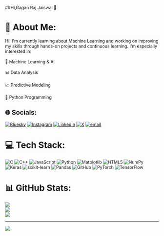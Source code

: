 ##Hi,Gagan Raj Jaiswal 👋
# 💫 About Me:
Hi! I'm currently learning about Machine Learning and working on improving my skills through hands-on projects and continuous learning. I'm especially interested in:<br><br>🤖 Machine Learning & AI<br><br>📊 Data Analysis<br><br>📈 Predictive Modeling<br><br>🐍 Python Programming


## 🌐 Socials:
[![Bluesky](https://img.shields.io/badge/bluesky-0285FF?style=for-the-badge&logo=bluesky&logoColor=%23FFFFFF)](https://bsky.app/profile/Gagan5500) [![Instagram](https://img.shields.io/badge/Instagram-%23E4405F.svg?logo=Instagram&logoColor=white)](https://instagram.com/gagan_raj5505) [![LinkedIn](https://img.shields.io/badge/LinkedIn-%230077B5.svg?logo=linkedin&logoColor=white)](https://linkedin.com/in/gagan-raj-jaiswal-71ba3a2a8) [![X](https://img.shields.io/badge/X-black.svg?logo=X&logoColor=white)](https://x.com/@gagan_raj5505) [![email](https://img.shields.io/badge/Email-D14836?logo=gmail&logoColor=white)](mailto:gaganjai2007@gmail.com) 

# 💻 Tech Stack:
![C](https://img.shields.io/badge/c-%2300599C.svg?style=for-the-badge&logo=c&logoColor=white) ![C++](https://img.shields.io/badge/c++-%2300599C.svg?style=for-the-badge&logo=c%2B%2B&logoColor=white) ![JavaScript](https://img.shields.io/badge/javascript-%23323330.svg?style=for-the-badge&logo=javascript&logoColor=%23F7DF1E) ![Python](https://img.shields.io/badge/python-3670A0?style=for-the-badge&logo=python&logoColor=ffdd54) ![Matplotlib](https://img.shields.io/badge/Matplotlib-%23ffffff.svg?style=for-the-badge&logo=Matplotlib&logoColor=black) ![HTML5](https://img.shields.io/badge/html5-%23E34F26.svg?style=for-the-badge&logo=html5&logoColor=white) ![NumPy](https://img.shields.io/badge/numpy-%23013243.svg?style=for-the-badge&logo=numpy&logoColor=white) ![Keras](https://img.shields.io/badge/Keras-%23D00000.svg?style=for-the-badge&logo=Keras&logoColor=white) ![scikit-learn](https://img.shields.io/badge/scikit--learn-%23F7931E.svg?style=for-the-badge&logo=scikit-learn&logoColor=white) ![Pandas](https://img.shields.io/badge/pandas-%23150458.svg?style=for-the-badge&logo=pandas&logoColor=white) ![GitHub](https://img.shields.io/badge/github-%23121011.svg?style=for-the-badge&logo=github&logoColor=white) ![PyTorch](https://img.shields.io/badge/PyTorch-%23EE4C2C.svg?style=for-the-badge&logo=PyTorch&logoColor=white) ![TensorFlow](https://img.shields.io/badge/TensorFlow-%23FF6F00.svg?style=for-the-badge&logo=TensorFlow&logoColor=white)
# 📊 GitHub Stats:
![](https://github-readme-stats.vercel.app/api?username=Gagan5500&theme=radical&hide_border=false&include_all_commits=false&count_private=true)<br/>
![](https://nirzak-streak-stats.vercel.app/?user=Gagan5500&theme=radical&hide_border=false)<br/>
![](https://github-readme-stats.vercel.app/api/top-langs/?username=Gagan5500&theme=radical&hide_border=false&include_all_commits=false&count_private=true&layout=compact)

---
[![](https://visitcount.itsvg.in/api?id=Gagan5500&icon=0&color=0)](https://visitcount.itsvg.in)

<!-- Proudly created with GPRM ( https://gprm.itsvg.in ) -->
<!--
**Gagan5500/Gagan5500** is a ✨ _special_ ✨ repository because its `README.md` (this file) appears on your GitHub profile.

Here are some ideas to get you started:

- 🔭 I’m currently working on ...
- 🌱 I’m currently learning ...
- 👯 I’m looking to collaborate on ...
- 🤔 I’m looking for help with ...
- 💬 Ask me about ...
- 📫 How to reach me: ...
- 😄 Pronouns: ...
- ⚡ Fun fact: ...
-->
